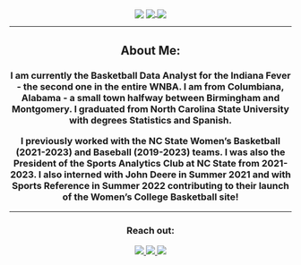 <div align="center">
  <img align="center" src="[https://live.staticflickr.com/65535/51471553115_14a959f5fb_h.jpg](https://media.licdn.com/dms/image/C4D03AQHfPVC--qgbQg/profile-displayphoto-shrink_800_800/0/1616278615399?e=1725494400&v=beta&t=ZcYkrH5WOg03dE5E0YOKyp8Q1pI13GZ0gbtYZbdge-4)">
  <a href="#"><img align="center" src="https://github-readme-stats.vercel.app/api?username=billyfryer&hide=stars,issues&include_all_commits=true&count_private=true&show_icons=true&theme=react" />  </a>
  <a href="#"><img align="center" src="https://github-readme-stats.vercel.app/api/top-langs/?username=billyfryer&layout=compact&theme=react" /></a> 
  <hr>
  <h2>About Me:</h2>
  <h3>I am currently the Basketball Data Analyst for the Indiana Fever - the second one in the entire WNBA. I am from Columbiana, Alabama - a small town halfway between Birmingham and Montgomery. I graduated from North Carolina State University with degrees Statistics and Spanish.

I previously worked with the NC State Women’s Basketball (2021-2023) and Baseball (2019-2023) teams. I was also the President of the Sports Analytics Club at NC State from 2021-2023. I also interned with John Deere in Summer 2021 and with Sports Reference in Summer 2022 contributing to their launch of the Women’s College Basketball site!  </h3>
  <hr>
  <div>
    <h3>Reach out:</h3>
    <a href="[https://billyfryer.com/](https://billyfryer.com/)"><img src="https://img.shields.io/badge/-Personal_Website-000000?style=flat-square&logo=Coderwall&logoColor=white" />  </a>
    <a href="https://www.linkedin.com/in/billy-fryer/"><img src="https://img.shields.io/badge/-LinkedIn-0077B5?style=flat-square&logo=LinkedIn&logoColor=white" />  </a>
    <a href="https://github.com/billyfryer"><img src="https://img.shields.io/github/followers/manliestben?color=black&label=GitHub&logo=GitHub&logoColor=white&style=flat-square" />  </a>
  </div>


